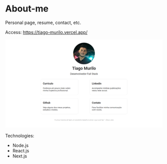 # About-me
Personal page, resume, contact, etc.

Access: https://tiago-murilo.vercel.app/

![fire-doom-effect](https://github.com/tiagomol1/about-me/blob/main/image.png)

Technologies:
  - Node.js
  - React.js
  - Next.js
